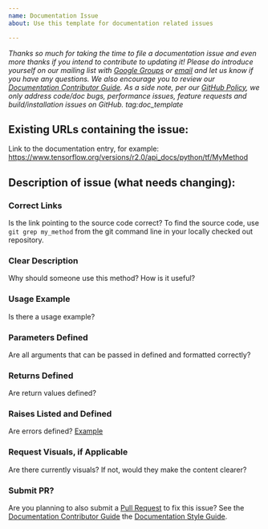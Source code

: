 ```yaml
---
name: Documentation Issue
about: Use this template for documentation related issues

---
```


<em>Thanks so much for taking the time to file a documentation issue and even
more thanks if you intend to contribute to updating it! Please do introduce
yourself on our mailing list with
[Google Groups](https://groups.google.com/a/tensorflow.org/forum/#!forum/docs)
or [email](mailto:docs@tensorflow.org) and let us know if you have any
questions. We also encourage you to review our
[Documentation Contributor Guide](https://www.tensorflow.org/community/contribute/docs).
As a side note, per our
[GitHub Policy](https://github.com/tensorflow/tensorflow/blob/master/ISSUES.md),
we only address code/doc bugs, performance issues, feature requests and
build/installation issues on GitHub. tag:doc_template</em>

## Existing URLs containing the issue:

Link to the documentation entry, for example:
https://www.tensorflow.org/versions/r2.0/api_docs/python/tf/MyMethod

## Description of issue (what needs changing):

### Correct Links

Is the link pointing to the source code correct? To find the source code, use
`git grep my_method` from the git command line in your locally checked out
repository.

### Clear Description

Why should someone use this method? How is it useful?

### Usage Example

Is there a usage example?

### Parameters Defined

Are all arguments that can be passed in defined and formatted correctly?

### Returns Defined

Are return values defined?

### Raises Listed and Defined

Are errors defined?
[Example](https://www.tensorflow.org/versions/r2.0/api_docs/python/tf/feature_column/categorical_column_with_vocabulary_file#raises)

### Request Visuals, if Applicable

Are there currently visuals? If not, would they make the content clearer?

### Submit PR?

Are you planning to also submit a
[Pull Request](https://help.github.com/en/articles/about-pull-requests) to fix
this issue? See the
[Documentation Contributor Guide](https://www.tensorflow.org/community/contribute/docs)
the
[Documentation Style Guide](https://www.tensorflow.org/community/contribute/docs_style).
